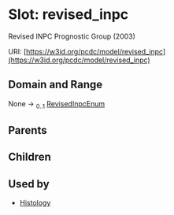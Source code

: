 
# Slot: revised_inpc


Revised INPC Prognostic Group (2003)

URI: [https://w3id.org/pcdc/model/revised_inpc](https://w3id.org/pcdc/model/revised_inpc)


## Domain and Range

None &#8594;  <sub>0..1</sub> [RevisedInpcEnum](RevisedInpcEnum.md)

## Parents


## Children


## Used by

 * [Histology](Histology.md)
